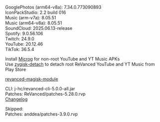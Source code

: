 GooglePhotos (arm64-v8a): 7.34.0.773090893  
IconPackStudio: 2.2 build 016  
Music (arm-v7a): 8.05.51  
Music (arm64-v8a): 8.05.51  
SoundCloud: 2025.06.13-release  
Spotify: 9.0.56.106  
Twitch: 24.9.0  
YouTube: 20.12.46  
TikTok: 36.5.4  

Install [Microg](https://github.com/ReVanced/GmsCore/releases) for non-root YouTube and YT Music APKs  
Use [zygisk-detach](https://github.com/j-hc/zygisk-detach) to detach root ReVanced YouTube and YT Music from Play Store  

[revanced-magisk-module](https://github.com/j-hc/revanced-magisk-module)
  
CLI: j-hc/revanced-cli-5.0.0-all.jar  
Patches: ReVanced/patches-5.28.0.rvp  
[Changelog](https://github.com/ReVanced/revanced-patches/releases/tag/v5.28.0)  

Skipped:  
Patches: anddea/patches-3.9.0.rvp    
